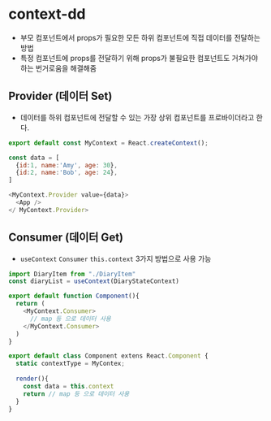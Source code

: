 # context-dd



* 부모 컴포넌트에서 props가 필요한 모든 하위 컴포넌트에 직접 데이터를 전달하는 방법
* 특정 컴포넌트에 props를 전달하기 위해 props가 불필요한 컴포넌트도 거쳐가야 하는 번거로움을 해결해줌

## Provider (데이터 Set)

* 데이터를 하위 컴포넌트에 전달할 수 있는 가장 상위 컴포넌트를 프로바이더라고 한다.

```js
export default const MyContext = React.createContext();
```

```js
const data = [
  {id:1, name:'Amy', age: 30},
  {id:2, name:'Bob', age: 24},
]

<MyContext.Provider value={data}>
  <App />
</ MyContext.Provider>
```

## Consumer (데이터 Get)

* `useContext` `Consumer` `this.context` 3가지 방법으로 사용 가능

```js
import DiaryItem from "./DiaryItem"
const diaryList = useContext(DiaryStateContext)
```

```js
export default function Component(){
  return (
    <MyContext.Consumer>
      // map 등 으로 데이터 사용 
    </MyContext.Consumer>
  )
}
```

```js
export default class Component extens React.Component {
  static contextType = MyContex;
  
  render(){
    const data = this.context
    return // map 등 으로 데이터 사용 
  }
}
```
